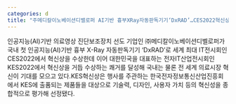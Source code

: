 ```yaml
---
categories: d
title: "주메디칼이노베이션디밸로퍼 AI기반 흉부XRay자동판독기기‘DxRAD’…CES2022혁신상·KES 2022혁신상 거듭 수상 쾌거"
---
```

인공지능(AI)기반 의료영상 진단보조장치 선도 기업인 ㈜메디칼이노베이션디벨로퍼가 국내 첫 인공지능(AI)기반 흉부 X-Ray 자동판독기기 ‘DxRAD’로 세계 최대 IT전시회인 CES2022에서 혁신상을 수상한데 이어 대한민국을 대표하는 전자IT산업전시회인 KES2022에서 혁신상을 거듭 수상하는 쾌거를 달성해 국내는 물론 전 세계 의료시장 혁신이 기대를 모으고 있다.KES혁신상은 행사를 주관하는 한국전자정보통신산업진흥회에서 KES에 출품되는 제품들을 대상으로 기술력, 디자인, 사용자 가치 등의 혁신성을 종합적으로 평가해 선정됐다.